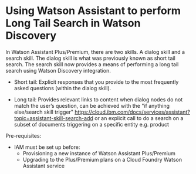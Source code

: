 # Using Watson Assistant to perform Long Tail Search in Watson Discovery

In Watson Assistant Plus/Premium, there are two skills. A dialog skill and a search skill. The dialog skill is what was previously known as short tail search. The search skill now provides a means of performing a long tail search using Watson Discovery integration. 


- Short tail: Explicit responses that you provide to the most frequently asked questions (within the dialog skill).<br>

- Long tail: Provides relevant links to content when dialog nodes do not match the user’s question, can be achieved with the                      "if anything else/search skill trigger" https://cloud.ibm.com/docs/services/assistant?topic=assistant-skill-search-add or an explicit call to do a search on a subset of documents triggering on a specific entity e.g. product


Pre-requisites:
- IAM must be set up before:
  * Provisioning a new instance of Watson Assistant Plus/Premium 
  * Upgrading to the Plus/Premium plans on a Cloud Foundry Watson Assistant service
